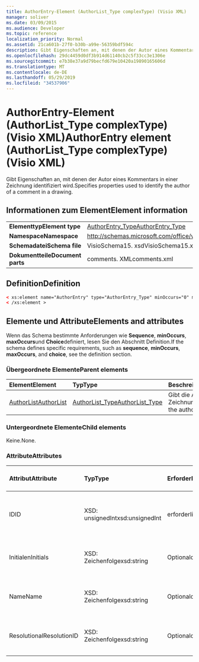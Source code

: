 ```yaml
---
title: AuthorEntry-Element (AuthorList_Type complexType) (Visio XML)
manager: soliver
ms.date: 03/09/2015
ms.audience: Developer
ms.topic: reference
localization_priority: Normal
ms.assetid: 21ca601b-27f0-b30b-a99e-56359bdf594c
description: Gibt Eigenschaften an, mit denen der Autor eines Kommentars in einer Zeichnung identifiziert wird.
ms.openlocfilehash: 29dc4459d0df3b914d61140cb2c5f33cc3e1306e
ms.sourcegitcommit: e7b38e37a9d79becfd679e10420a19890165606d
ms.translationtype: MT
ms.contentlocale: de-DE
ms.lasthandoff: 05/29/2019
ms.locfileid: "34537906"
---
```

# <a name="authorentry-element-authorlisttype-complextype-visio-xml"></a><span data-ttu-id="6ebcd-103">AuthorEntry-Element (AuthorList_Type complexType) (Visio XML)</span><span class="sxs-lookup"><span data-stu-id="6ebcd-103">AuthorEntry element (AuthorList_Type complexType) (Visio XML)</span></span>

<span data-ttu-id="6ebcd-104">Gibt Eigenschaften an, mit denen der Autor eines Kommentars in einer Zeichnung identifiziert wird.</span><span class="sxs-lookup"><span data-stu-id="6ebcd-104">Specifies properties used to identify the author of a comment in a drawing.</span></span>
  
## <a name="element-information"></a><span data-ttu-id="6ebcd-105">Informationen zum Element</span><span class="sxs-lookup"><span data-stu-id="6ebcd-105">Element information</span></span>

|||
|:-----|:-----|
|<span data-ttu-id="6ebcd-106">**Elementtyp**</span><span class="sxs-lookup"><span data-stu-id="6ebcd-106">**Element type**</span></span> <br/> |[<span data-ttu-id="6ebcd-107">AuthorEntry_Type</span><span class="sxs-lookup"><span data-stu-id="6ebcd-107">AuthorEntry_Type</span></span>](authorentry_type-complextypevisio-xml.md) <br/> |
|<span data-ttu-id="6ebcd-108">**Namespace**</span><span class="sxs-lookup"><span data-stu-id="6ebcd-108">**Namespace**</span></span> <br/> |http://schemas.microsoft.com/office/visio/2012/main  <br/> |
|<span data-ttu-id="6ebcd-109">**Schemadatei**</span><span class="sxs-lookup"><span data-stu-id="6ebcd-109">**Schema file**</span></span> <br/> |<span data-ttu-id="6ebcd-110">VisioSchema15. xsd</span><span class="sxs-lookup"><span data-stu-id="6ebcd-110">VisioSchema15.xsd</span></span>  <br/> |
|<span data-ttu-id="6ebcd-111">**Dokumentteile**</span><span class="sxs-lookup"><span data-stu-id="6ebcd-111">**Document parts**</span></span> <br/> |<span data-ttu-id="6ebcd-112">comments. XML</span><span class="sxs-lookup"><span data-stu-id="6ebcd-112">comments.xml</span></span>  <br/> |
   
## <a name="definition"></a><span data-ttu-id="6ebcd-113">Definition</span><span class="sxs-lookup"><span data-stu-id="6ebcd-113">Definition</span></span>

```XML
< xs:element name="AuthorEntry" type="AuthorEntry_Type" minOccurs="0" maxOccurs="unbounded" >
< /xs:element >
```

## <a name="elements-and-attributes"></a><span data-ttu-id="6ebcd-114">Elemente und Attribute</span><span class="sxs-lookup"><span data-stu-id="6ebcd-114">Elements and attributes</span></span>

<span data-ttu-id="6ebcd-115">Wenn das Schema bestimmte Anforderungen wie **Sequence**, **minOccurs**, **maxOccurs**und **Choice**definiert, lesen Sie den Abschnitt Definition.</span><span class="sxs-lookup"><span data-stu-id="6ebcd-115">If the schema defines specific requirements, such as **sequence**, **minOccurs**, **maxOccurs**, and **choice**, see the definition section.</span></span> 
  
### <a name="parent-elements"></a><span data-ttu-id="6ebcd-116">Übergeordnete Elemente</span><span class="sxs-lookup"><span data-stu-id="6ebcd-116">Parent elements</span></span>

|<span data-ttu-id="6ebcd-117">**Element**</span><span class="sxs-lookup"><span data-stu-id="6ebcd-117">**Element**</span></span>|<span data-ttu-id="6ebcd-118">**Typ**</span><span class="sxs-lookup"><span data-stu-id="6ebcd-118">**Type**</span></span>|<span data-ttu-id="6ebcd-119">**Beschreibung**</span><span class="sxs-lookup"><span data-stu-id="6ebcd-119">**Description**</span></span>|
|:-----|:-----|:-----|
|[<span data-ttu-id="6ebcd-120">AuthorList</span><span class="sxs-lookup"><span data-stu-id="6ebcd-120">AuthorList</span></span>](authorlist-element-comments_type-complextypevisio-xml.md) <br/> |[<span data-ttu-id="6ebcd-121">AuthorList_Type</span><span class="sxs-lookup"><span data-stu-id="6ebcd-121">AuthorList_Type</span></span>](authorlist_type-complextypevisio-xml.md) <br/> |<span data-ttu-id="6ebcd-122">Gibt die Autoren in einer Zeichnung an.</span><span class="sxs-lookup"><span data-stu-id="6ebcd-122">Specifies the authors in a drawing.</span></span>  <br/> |
   
### <a name="child-elements"></a><span data-ttu-id="6ebcd-123">Untergeordnete Elemente</span><span class="sxs-lookup"><span data-stu-id="6ebcd-123">Child elements</span></span>

<span data-ttu-id="6ebcd-124">Keine.</span><span class="sxs-lookup"><span data-stu-id="6ebcd-124">None.</span></span>
  
### <a name="attributes"></a><span data-ttu-id="6ebcd-125">Attribute</span><span class="sxs-lookup"><span data-stu-id="6ebcd-125">Attributes</span></span>

|<span data-ttu-id="6ebcd-126">**Attribut**</span><span class="sxs-lookup"><span data-stu-id="6ebcd-126">**Attribute**</span></span>|<span data-ttu-id="6ebcd-127">**Typ**</span><span class="sxs-lookup"><span data-stu-id="6ebcd-127">**Type**</span></span>|<span data-ttu-id="6ebcd-128">**Erforderlich**</span><span class="sxs-lookup"><span data-stu-id="6ebcd-128">**Required**</span></span>|<span data-ttu-id="6ebcd-129">**Beschreibung**</span><span class="sxs-lookup"><span data-stu-id="6ebcd-129">**Description**</span></span>|<span data-ttu-id="6ebcd-130">**Mögliche Werte**</span><span class="sxs-lookup"><span data-stu-id="6ebcd-130">**Possible values**</span></span>|
|:-----|:-----|:-----|:-----|:-----|
|<span data-ttu-id="6ebcd-131">ID</span><span class="sxs-lookup"><span data-stu-id="6ebcd-131">ID</span></span>  <br/> |<span data-ttu-id="6ebcd-132">XSD: unsignedInt</span><span class="sxs-lookup"><span data-stu-id="6ebcd-132">xsd:unsignedInt</span></span>  <br/> |<span data-ttu-id="6ebcd-133">erforderlich</span><span class="sxs-lookup"><span data-stu-id="6ebcd-133">required</span></span>  <br/> |<span data-ttu-id="6ebcd-134">Ein 1-basierter Wert, der den Autor identifiziert.</span><span class="sxs-lookup"><span data-stu-id="6ebcd-134">A one-based value that identifies the author.</span></span>  <br/> |<span data-ttu-id="6ebcd-135">Werte des XSD: unsignedInt-Typs.</span><span class="sxs-lookup"><span data-stu-id="6ebcd-135">Values of the xsd:unsignedInt type.</span></span>  <br/> |
|<span data-ttu-id="6ebcd-136">Initialen</span><span class="sxs-lookup"><span data-stu-id="6ebcd-136">Initials</span></span>  <br/> |<span data-ttu-id="6ebcd-137">XSD: Zeichenfolge</span><span class="sxs-lookup"><span data-stu-id="6ebcd-137">xsd:string</span></span>  <br/> |<span data-ttu-id="6ebcd-138">Optional</span><span class="sxs-lookup"><span data-stu-id="6ebcd-138">optional</span></span>  <br/> |<span data-ttu-id="6ebcd-139">Die Initialen des Autors.</span><span class="sxs-lookup"><span data-stu-id="6ebcd-139">The initials of the author.</span></span>  <br/> |<span data-ttu-id="6ebcd-140">Werte des Typs XSD: String.</span><span class="sxs-lookup"><span data-stu-id="6ebcd-140">Values of the xsd:string type.</span></span>  <br/> |
|<span data-ttu-id="6ebcd-141">Name</span><span class="sxs-lookup"><span data-stu-id="6ebcd-141">Name</span></span>  <br/> |<span data-ttu-id="6ebcd-142">XSD: Zeichenfolge</span><span class="sxs-lookup"><span data-stu-id="6ebcd-142">xsd:string</span></span>  <br/> |<span data-ttu-id="6ebcd-143">Optional</span><span class="sxs-lookup"><span data-stu-id="6ebcd-143">optional</span></span>  <br/> |<span data-ttu-id="6ebcd-144">Der Name des Autors.</span><span class="sxs-lookup"><span data-stu-id="6ebcd-144">The name of the author.</span></span>  <br/> |<span data-ttu-id="6ebcd-145">Werte des Typs XSD: String.</span><span class="sxs-lookup"><span data-stu-id="6ebcd-145">Values of the xsd:string type.</span></span>  <br/> |
|<span data-ttu-id="6ebcd-146">Resolutional</span><span class="sxs-lookup"><span data-stu-id="6ebcd-146">ResolutionID</span></span>  <br/> |<span data-ttu-id="6ebcd-147">XSD: Zeichenfolge</span><span class="sxs-lookup"><span data-stu-id="6ebcd-147">xsd:string</span></span>  <br/> |<span data-ttu-id="6ebcd-148">Optional</span><span class="sxs-lookup"><span data-stu-id="6ebcd-148">optional</span></span>  <br/> |<span data-ttu-id="6ebcd-149">Ein eindeutiger Bezeichner für den Autor.</span><span class="sxs-lookup"><span data-stu-id="6ebcd-149">A unique identifier for the author.</span></span>  <br/> |<span data-ttu-id="6ebcd-150">Werte des Typs XSD: String.</span><span class="sxs-lookup"><span data-stu-id="6ebcd-150">Values of the xsd:string type.</span></span>  <br/> |
   

